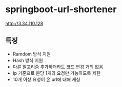 # springboot-url-shortener
http://3.34.110.128

## 특징
- Ramdom 방식 지원
- Hash 방식 지원
- 다른 알고리즘 추가하더라도 코드 변경 거의 없음
- ip 기준으로 분당 1개의 요청만 가능하도록 제한
- 10개 이상 요청이 온 url에 대해 캐싱
